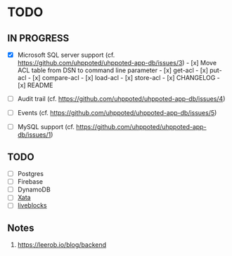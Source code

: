 # TODO

## IN PROGRESS

- [x] Microsoft SQL server support (cf. https://github.com/uhppoted/uhppoted-app-db/issues/3)
      - [x] Move ACL table from DSN to command line parameter
      - [x] get-acl
      - [x] put-acl
      - [x] compare-acl
      - [x] load-acl
      - [x] store-acl
      - [x] CHANGELOG
      - [x] README

- [ ] Audit trail (cf. https://github.com/uhppoted/uhppoted-app-db/issues/4)
- [ ] Events (cf. https://github.com/uhppoted/uhppoted-app-db/issues/5)
- [ ] MySQL support (cf. https://github.com/uhppoted/uhppoted-app-db/issues/1)


## TODO

- [ ] Postgres
- [ ] Firebase
- [ ] DynamoDB
- [ ] [Xata](https://xata.io)
- [ ] [liveblocks](https://liveblocks.io)

## Notes

1. https://leerob.io/blog/backend